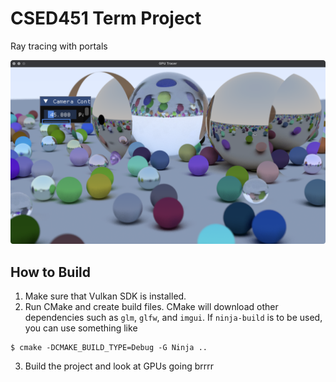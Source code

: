 # CSED451 Term Project

Ray tracing with portals

![raytracing image](./assets/raytracing.png)

## How to Build

1. Make sure that Vulkan SDK is installed.
2. Run CMake and create build files. CMake will download other dependencies such as `glm`, `glfw`, and `imgui`. If `ninja-build` is to be used, you can use something like

```shell
$ cmake -DCMAKE_BUILD_TYPE=Debug -G Ninja ..
```

3. Build the project and look at GPUs going brrrr

